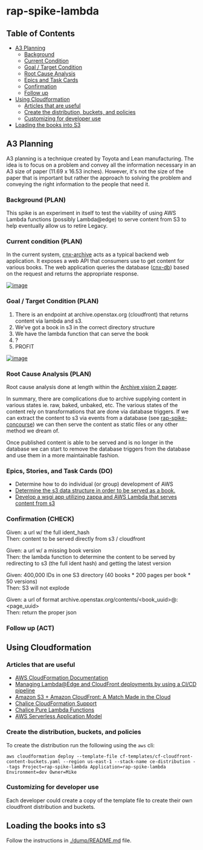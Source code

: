 # rap-spike-lambda

## Table of Contents
* [A3 Planning](#a3-planning)
  * [Background](#background-plan)
  * [Current Condition](#current-condition-plan)
  * [Goal / Target Condition](#goal--target-condition-plan)
  * [Root Cause Analysis](#root-cause-analysis-plan)
  * [Epics and Task Cards](#epics-stories-and-task-cards-do)
  * [Confirmation](#confirmation-check)
  * [Follow up](#follow-up-act)
* [Using Cloudformation](#using-cloudformation)
  * [Articles that are useful](#articles-that-are-useful)
  * [Create the distribution, buckets, and policies](#create-the-distribution-buckets-and-policies)
  * [Customizing for developer use](#customizing-for-developer-use)
* [Loading the books into S3](#loading-the-books-into-s3)

## A3 Planning

A3 planning is a technique created by Toyota and Lean manufacturing. The idea
is to focus on a problem and convey all the information necessary in an A3 
size of paper (11.69 x 16.53 inches). However,  it's not the size of the paper 
that is important but rather the approach to solving the problem and
conveying the right information to the people that need it.

### Background (PLAN)

This spike is an experiment in itself to test the viability of using AWS Lambda
functions (possibly Lambda@edge) to serve content from S3 to help eventually allow
us to retire Legacy. 
 
### Current condition (PLAN)

In the current system, [cnx-archive][cnx-archive] acts as a typical backend
web application. It exposes a web API that consumers use to get content for various books.
The web application queries the database ([cnx-db][cnx-db]) based on the request and returns
the appropriate response.

[![image](https://user-images.githubusercontent.com/8730430/64211160-e841ea80-ce6a-11e9-9452-8c03ad7a0ff3.png)](https://docs.google.com/document/d/1GW5VGrjKmIRw3nbFTIkBZgE0mlHD9ky2TJ_bSUIcJ_w/edit)

### Goal / Target Condition (PLAN)

1. There is an endpoint at archive.openstax.org (cloudfront) that returns content via lambda and s3.
2. We’ve got a book in s3 in the correct directory structure
3. We have the lambda function that can serve the book
4. ?
5. PROFIT


[![image](https://user-images.githubusercontent.com/8730430/64211419-ba10da80-ce6b-11e9-9537-f683f97b13ed.png)](https://docs.google.com/document/d/1GW5VGrjKmIRw3nbFTIkBZgE0mlHD9ky2TJ_bSUIcJ_w/edit)

### Root Cause Analysis (PLAN)

Root cause analysis done at length within the [Archive vision 2 pager][rap-two-pager].

In summary, there are complications due to archive supplying content in various states ie. raw, baked, unbaked, etc.
The various states of the content rely on transformations that are done via database triggers. If we 
can extract the content to s3 via events from a database (see [rap-spike-concourse][rap-spike-concourse]) we can then serve the content as static files
or any other method we dream of.

Once published content is able to be served and is no longer in the database we can start to
remove the database triggers from the database and use them in a more maintainable fashion.

### Epics, Stories, and Task Cards (DO)

* Determine how to do individual (or group) development of AWS
* [Determine the s3 data structure in order to be served as a book.](https://app.zenhub.com/workspace/o/openstax/cnx/issues/655)
* [Develop a wsgi app utilizing zappa and AWS Lambda that serves content from s3](https://app.zenhub.com/workspaces/content-engineering-tech-team-5af1f4cc12da5e6d74331b60/issues/openstax/cnx/657)

 
### Confirmation (CHECK)

Given: a url w/ the full ident_hash  
Then: content to be served directly from s3 / cloudfront  

Given: a url w/ a missing book version  
Then: the lambda function to determine the content to be served by redirecting to s3 (the full ident hash) and getting the latest version  

Given: 400,000 IDs in one S3 directory (40 books * 200 pages per book * 50 versions)  
Then: S3 will not explode  

Given: a url of format archive.openstax.org/contents/<book_uuid>@<version>:<page_uuid>  
Then: return the proper json  

### Follow up (ACT)

## Using Cloudformation

### Articles that are useful

- [AWS CloudFormation Documentation][aws-cloudformation]
- [Managing Lambda@Edge and CloudFront deployments by using a CI/CD pipeline][aws-cf-lambda-ci]
- [Amazon S3 + Amazon CloudFront: A Match Made in the Cloud][aws-cf-s3]
- [Chalice CloudFormation Support][aws-chalice-support]
- [Chalice Pure Lambda Functions][aws-chalice-pure-lambda]
- [AWS Serverless Application Model][aws-sam]

### Create the distribution, buckets, and policies

To create the distribution run the following using the `aws` cli:

    aws cloudformation deploy --template-file cf-templates/cf-cloudfront-content-buckets.yaml --region us-east-1 --stack-name ce-distribution --tags Project=rap-spike-lambda Application=rap-spike-lambda Environment=dev Owner=Mike

### Customizing for developer use

Each developer could create a copy of the template file to create their own cloudfront distribution and buckets.

## Loading the books into s3

Follow the instructions in [./dump/README.md](./dump/README.md) file.

[cnx-archive]: https://github.com/openstax/cnx-archive
[cnx-db]: https://github.com/openstax/cnx-db
[rap-spike-concourse]: https://github.com/openstax/rap-spike-concourse
[rap-two-pager]: https://docs.google.com/document/d/1GW5VGrjKmIRw3nbFTIkBZgE0mlHD9ky2TJ_bSUIcJ_w/edit#heading=h.6u0c02buvzha
[aws-cloudformation]: https://docs.aws.amazon.com/AWSCloudFormation/latest/UserGuide/Welcome.html
[aws-chalice-support]: https://chalice.readthedocs.io/en/latest/topics/cfn.html
[aws-chalice-pure-lambda]: https://chalice.readthedocs.io/en/latest/topics/purelambda.html
[aws-sam]: https://aws.amazon.com/serverless/sam/
[aws-cf-lambda-ci]: https://docs.aws.amazon.com/cli/latest/userguide/cli-configure-options.html
[aws-cf-s3]: https://aws.amazon.com/blogs/networking-and-content-delivery/amazon-s3-amazon-cloudfront-a-match-made-in-the-cloud/
